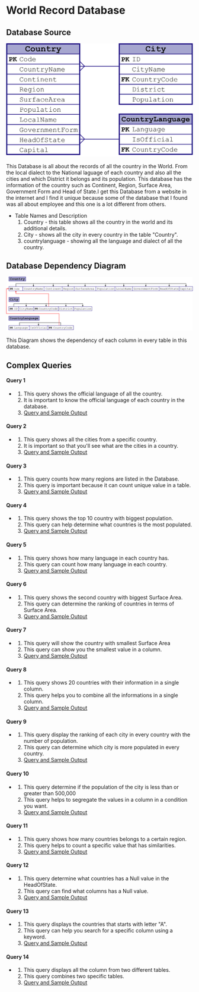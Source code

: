 # World Record Database


## Database Source
![](images/ERD.png)

This Database is all about the records of all the country in the World. From the local dialect to the National laguage of each country and also all the cities and which District it belongs and its population. This database has the information of the country such as Continent, Region, Surface Area, Government Form and Head of State.I get this Database from a website in the internet and I find it unique because some of the database that I found was all about employee and this one is a lot different from others.

* Table Names and Description
  1. Country - this table shows all the country in the world and its additional details.
  2. City - shows all the city in every country in the table "Country".
  3. countrylanguage - showing all the language and dialect of all the country.

## Database Dependency Diagram
![](images/DDD.png)

This Diagram shows the dependency of each column in every table in this database.


## Complex Queries

#### Query 1
* 
    1.    This query shows the official language of all the country.
    2.    It is important to know the official language of each country in the database.
    3.    [Query and Sample Output](/sample/query.md/#Query-1)

#### Query 2
* 
    1.    This query shows all the cities from a specific country.
    2.    It is important so that you'll see what are the cities in a country.
    3.    [Query and Sample Output](/sample/query.md/#Query-2)

#### Query 3
* 
    1.    This query counts how many regions are listed in the Database.
    2.    This query is important because it can count unique value in a table.
    3.    [Query and Sample Output](/sample/query.md/#Query-3)

#### Query 4
* 
    1.    This query shows the top 10 country with biggest population.
    2.    This query can help determine what countries is the most populated.
    3.    [Query and Sample Output](/sample/query.md/#Query-4)
    
#### Query 5
* 
    1.    This query shows how many language in each country has.
    2.    This query can count how many language in each country.
    3.    [Query and Sample Output](/sample/query.md/#Query-5)
    
#### Query 6
* 
    1.    This query shows the second country with biggest Surface Area.
    2.    This query can determine the ranking of countries in terms of Surface Area.
    3.    [Query and Sample Output](/sample/query.md/#Query-6)
    
#### Query 7
* 
    1.    This query will show the country with smallest Surface Area
    2.    This query can show you the smallest value in a column.
    3.    [Query and Sample Output](/sample/query.md/#Query-7)
    
#### Query 8
* 
    1.    This query shows 20 countries with their information in a single column.
    2.    This query helps you to combine all the informations in a single column.
    3.    [Query and Sample Output](/sample/query.md/#Query-8)
    
#### Query 9
* 
    1.    This query display the ranking of each city in every country with the number of population.
    2.    This query can determine which city is more populated in every country.
    3.    [Query and Sample Output](/sample/query.md/#Query-9)
   
#### Query 10
* 
    1.    This query determine if the population of the city is less than or greater than 500,000
    2.    This query helps to segregate the values in a column in a condition you want.
    3.    [Query and Sample Output](/sample/query.md/#Query-10)

#### Query 11
* 
    1.    This query shows how many countries belongs to a certain region.
    2.    This query helps to count a specific value that has similarities.
    3.    [Query and Sample Output](/sample/query.md/#Query-11)

#### Query 12
* 
    1.    This query determine what countries has a Null value in the HeadOfState.
    2.    This query can find what columns has a Null value.
    3.    [Query and Sample Output](/sample/query.md/#Query-12)
    
#### Query 13
* 
    1.    This query displays the countries that starts with letter "A".
    2.    This query can help you search for a specific column using a keyword. 
    3.    [Query and Sample Output](/sample/query.md/#Query-13)

#### Query 14
* 
    1.    This query displays all the column from two different tables.
    2.    This query combines two specific tables. 
    3.    [Query and Sample Output](/sample/query.md/#Query-14)
